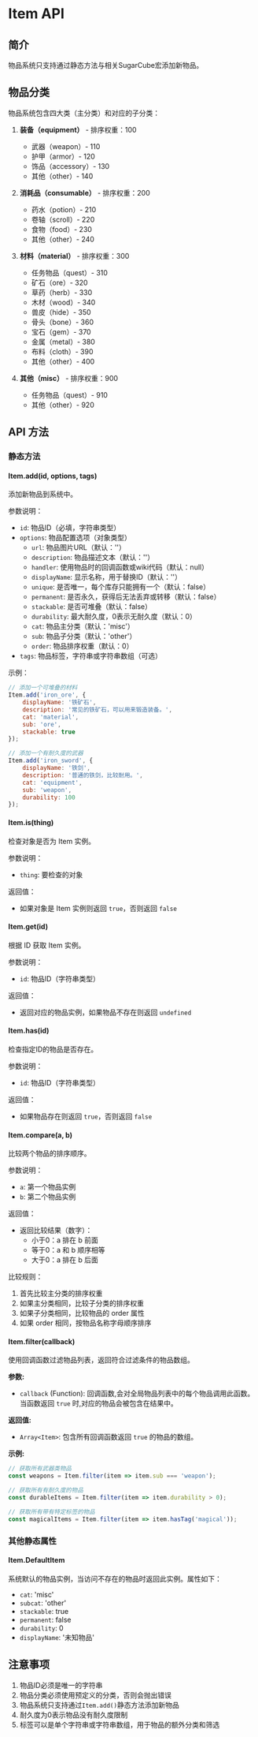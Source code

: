 # Item API

## 简介

物品系统只支持通过静态方法与相关SugarCube宏添加新物品。

## 物品分类

物品系统包含四大类（主分类）和对应的子分类：

1. **装备（equipment）** - 排序权重：100
   - 武器（weapon）- 110
   - 护甲（armor）- 120
   - 饰品（accessory）- 130
   - 其他（other）- 140

2. **消耗品（consumable）** - 排序权重：200
   - 药水（potion）- 210
   - 卷轴（scroll）- 220
   - 食物（food）- 230
   - 其他（other）- 240

3. **材料（material）** - 排序权重：300
   - 任务物品（quest）- 310
   - 矿石（ore）- 320
   - 草药（herb）- 330
   - 木材（wood）- 340
   - 兽皮（hide）- 350
   - 骨头（bone）- 360
   - 宝石（gem）- 370
   - 金属（metal）- 380
   - 布料（cloth）- 390
   - 其他（other）- 400

4. **其他（misc）** - 排序权重：900
   - 任务物品（quest）- 910
   - 其他（other）- 920

## API 方法

### 静态方法

#### Item.add(id, options, tags)

添加新物品到系统中。

参数说明：
- `id`: 物品ID（必填，字符串类型）
- `options`: 物品配置选项（对象类型）
  - `url`: 物品图片URL（默认：''）
  - `description`: 物品描述文本（默认：''）
  - `handler`: 使用物品时的回调函数或wiki代码（默认：null）
  - `displayName`: 显示名称，用于替换ID（默认：''）
  - `unique`: 是否唯一，每个库存只能拥有一个（默认：false）
  - `permanent`: 是否永久，获得后无法丢弃或转移（默认：false）
  - `stackable`: 是否可堆叠（默认：false）
  - `durability`: 最大耐久度，0表示无耐久度（默认：0）
  - `cat`: 物品主分类（默认：'misc'）
  - `sub`: 物品子分类（默认：'other'）
  - `order`: 物品排序权重（默认：0）
- `tags`: 物品标签，字符串或字符串数组（可选）

示例：
```javascript
// 添加一个可堆叠的材料
Item.add('iron_ore', {
    displayName: '铁矿石',
    description: '常见的铁矿石，可以用来锻造装备。',
    cat: 'material',
    sub: 'ore',
    stackable: true
});

// 添加一个有耐久度的武器
Item.add('iron_sword', {
    displayName: '铁剑',
    description: '普通的铁剑，比较耐用。',
    cat: 'equipment',
    sub: 'weapon',
    durability: 100
});
```

#### Item.is(thing)

检查对象是否为 Item 实例。

参数说明：
- `thing`: 要检查的对象

返回值：
- 如果对象是 Item 实例则返回 `true`，否则返回 `false`

#### Item.get(id)

根据 ID 获取 Item 实例。

参数说明：
- `id`: 物品ID（字符串类型）

返回值：
- 返回对应的物品实例，如果物品不存在则返回 `undefined`

#### Item.has(id)

检查指定ID的物品是否存在。

参数说明：
- `id`: 物品ID（字符串类型）

返回值：
- 如果物品存在则返回 `true`，否则返回 `false`

#### Item.compare(a, b)

比较两个物品的排序顺序。

参数说明：
- `a`: 第一个物品实例
- `b`: 第二个物品实例

返回值：
- 返回比较结果（数字）：
  - 小于0：a 排在 b 前面
  - 等于0：a 和 b 顺序相等
  - 大于0：a 排在 b 后面

比较规则：
1. 首先比较主分类的排序权重
2. 如果主分类相同，比较子分类的排序权重
3. 如果子分类相同，比较物品的 order 属性
4. 如果 order 相同，按物品名称字母顺序排序

#### Item.filter(callback)

使用回调函数过滤物品列表，返回符合过滤条件的物品数组。

**参数:**
- `callback` (Function): 回调函数,会对全局物品列表中的每个物品调用此函数。当函数返回 `true` 时,对应的物品会被包含在结果中。

**返回值:**
- `Array<Item>`: 包含所有回调函数返回 `true` 的物品的数组。

**示例:**
```javascript
// 获取所有武器类物品
const weapons = Item.filter(item => item.sub === 'weapon');

// 获取所有有耐久度的物品
const durableItems = Item.filter(item => item.durability > 0);

// 获取所有带有特定标签的物品
const magicalItems = Item.filter(item => item.hasTag('magical'));
```

### 其他静态属性

#### Item.DefaultItem
系统默认的物品实例，当访问不存在的物品时返回此实例。属性如下：
- `cat`: 'misc'
- `subcat`: 'other'
- `stackable`: true
- `permanent`: false
- `durability`: 0
- `displayName`: '未知物品'

## 注意事项

1. 物品ID必须是唯一的字符串
2. 物品分类必须使用预定义的分类，否则会抛出错误
3. 物品系统只支持通过`Item.add()`静态方法添加新物品
4. 耐久度为0表示物品没有耐久度限制
5. 标签可以是单个字符串或字符串数组，用于物品的额外分类和筛选

